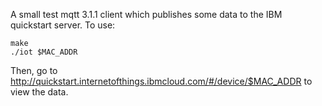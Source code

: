 A small test mqtt 3.1.1 client which publishes some data to the IBM quickstart server. To use:

    make
    ./iot $MAC_ADDR

Then, go to http://quickstart.internetofthings.ibmcloud.com/#/device/$MAC_ADDR to view the data.
